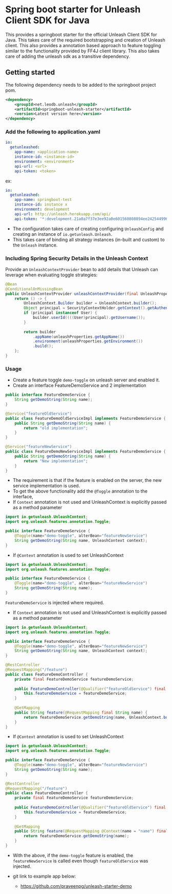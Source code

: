 # Spring boot starter for Unleash Client SDK for Java
This provides a springboot starter for the official Unleash Client SDK for Java. 
This takes care of the required bootstrapping and creation of Unleash client. This also 
provides a annotation based approach to feature toggling similar to the functionality provided
by FF4J client library. This also takes care of adding the unleash sdk as a transitive
dependency.

## Getting started
The following dependency needs to be added to the springboot project pom.

```xml
<dependency>
    <groupId>net.leodb.unleash</groupId>
    <artifactId>springboot-unleash-starter</artifactId>
    <version>Latest version here</version>
</dependency>
```

### Add the following to application.yaml
```yaml
io:
  getunleashed:
    app-name: <application-name>
    instance-id: <instance-id>
    environment: <environment>
    api-url: <url>
    api-token: <token>
```
ex:
```yaml
io:
  getunleashed:
    app-name: springboot-test
    instance-id: instance x
    environment: development
    api-url: http://unleash.herokuapp.com/api/
    api-token: '*:development.21a0a7f37e3ee92a0e601560808894ee242544996cdsdsdefgsfgdf'
```
- The configuration takes care of creating configuring `UnleashConfig` and creating an instance of `io.getunleash.Unleash`.
- This takes care of binding all strategy instances (in-built and custom) to the `Unleash` instance.

### Including Spring Security Details in the Unleash Context
Provide an `UnleashContextProvider` bean to add details that Unleash can leverage when evaluating toggle strategies:
```java
@Bean
@ConditionalOnMissingBean
public UnleashContextProvider unleashContextProvider(final UnleashProperties unleashProperties) {
    return () -> {
        UnleashContext.Builder builder = UnleashContext.builder();
        Object principal = SecurityContextHolder.getContext().getAuthentication().getPrincipal();
        if (principal instanceof User) {
            builder.userId((((User)principal).getUsername());
        }
        
        return builder
            .appName(unleashProperties.getAppName())
            .environment(unleashProperties.getEnvironment())
            .build();
    };
}
```

### Usage
- Create a feature toggle `demo-toggle` on unleash server and enabled it.
- Create an interface FeatureDemoService and 2 implementation
```java
public interface FeatureDemoService {
    String getDemoString(String name);
}
```
```java
@Service("featureOldService")
public class FeatureDemoOldServiceImpl implements FeatureDemoService {
    public String getDemoString(String name) {
        return "old implementation";
    }
}
```
```java
@Service("featureNewService")
public class FeatureDemoNewServiceImpl implements FeatureDemoService {
    public String getDemoString(String name) {
        return "New implementation";
    }
}
```
- The requirement is that if the feature is enabled on the server, the new service implementation is used.
- To get the above functionality add the `@Toggle` annotation to the interface,
- If `Context` annotation is not used and UnleashContext is explicitly passed as a method parameter
```java
import io.getunleash.UnleashContext;
import org.unleash.features.annotation.Toggle;

public interface FeatureDemoService {
    @Toggle(name="demo-toggle", alterBean="featureNewService")
    String getDemoString(String name, UnleashContext context);
}
```
- If `@Context` annotation is used to set UnleashContext
```java
import io.getunleash.UnleashContext;
import org.unleash.features.annotation.Toggle;

public interface FeatureDemoService {
    @Toggle(name="demo-toggle", alterBean="featureNewService")
    String getDemoString(String name);
}
```
`FeatureDemoService` is injected where required.
- If `Context` annotation is not used and UnleashContext is explicitly passed as a method parameter
```java
import io.getunleash.UnleashContext;
import org.unleash.features.annotation.Toggle;

public interface FeatureDemoService {
    @Toggle(name="demo-toggle", alterBean="featureNewService")
    String getDemoString(String name, UnleashContext context);
}
```
```java
@RestController
@RequestMapping("/feature")
public class FeatureDemoController {
    private final FeatureDemoService featureDemoService;
    
    public FeatureDemoController(@Qualifier("featureOldService") final FeatureDemoService featureDemoService) {
        this.featureDemoService = featureDemoService;
    }
    
    @GetMapping
    public String feature(@RequestMapping final String name) {
        return featureDemoService.getDemoString(name, UnleashContext.builder().addProperty("name", name).build());
    }
}
```
- If `@Context` annotation is used to set UnleashContext
```java
import io.getunleash.UnleashContext;
import org.unleash.features.annotation.Toggle;

public interface FeatureDemoService {
    @Toggle(name="demo-toggle", alterBean="featureNewService")
    String getDemoString(String name);
}
```
```java
@RestController
@RequestMapping("/feature")
public class FeatureDemoController {
    private final FeatureDemoService featureDemoService;
    
    public FeatureDemoController(@Qualifier("featureOldService") final FeatureDemoService featureDemoService) {
        this.featureDemoService = featureDemoService;
    }
    
    @GetMapping
    public String feature(@RequestMapping @Context(name = "name") final String name) {
        return featureDemoService.getDemoString(name);
    }
}
```

- With the above, if the `demo-toggle` feature is enabled, the `featureNewService` is called even though `featureOldService` was injected.

- git link to example app below:
  - https://github.com/praveenpg/unleash-starter-demo
